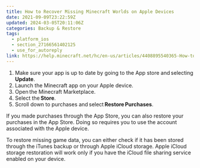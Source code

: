 ```yaml
---
title: How to Recover Missing Minecraft Worlds on Apple Devices
date: 2021-09-09T23:22:59Z
updated: 2024-03-05T20:11:06Z
categories: Backup & Restore
tags:
  - platform_ios
  - section_27166561402125
  - use_for_autoreply
link: https://help.minecraft.net/hc/en-us/articles/4408895540365-How-to-Recover-Missing-Minecraft-Worlds-on-Apple-Devices
---
```


1.  Make sure your app is up to date by going to the App store and selecting **Update**.
2.  Launch the Minecraft app on your Apple device.
3.  Open the Minecraft Marketplace.
4.  Select the **Store**.
5.  Scroll down to purchases and select **Restore Purchases**.

If you made purchases through the App Store, you can also restore your purchases in the App Store. Doing so requires you to use the account associated with the Apple device.

To restore missing game data, you can either check if it has been stored through the iTunes backup or through Apple iCloud storage. Apple iCloud storage restoration will work only if you have the iCloud file sharing service enabled on your device.
